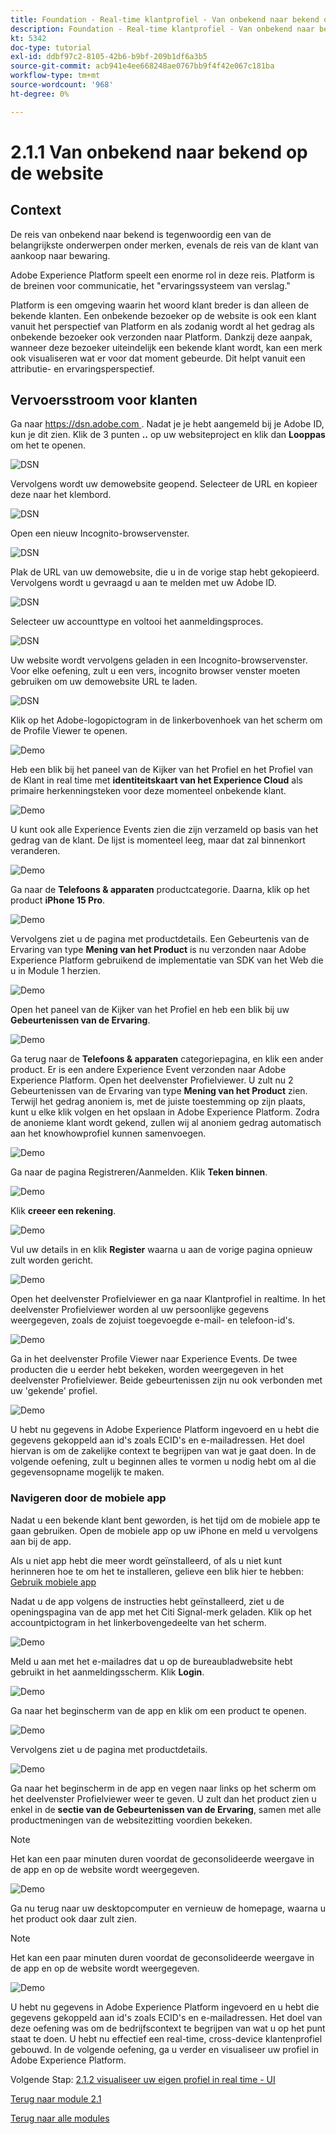 ```yaml
---
title: Foundation - Real-time klantprofiel - Van onbekend naar bekend op de website
description: Foundation - Real-time klantprofiel - Van onbekend naar bekend op de website
kt: 5342
doc-type: tutorial
exl-id: ddbf97c2-8105-42b6-b9bf-209b1df6a3b5
source-git-commit: acb941e4ee668248ae0767bb9f4f42e067c181ba
workflow-type: tm+mt
source-wordcount: '968'
ht-degree: 0%

---
```


# 2.1.1 Van onbekend naar bekend op de website

## Context

De reis van onbekend naar bekend is tegenwoordig een van de belangrijkste onderwerpen onder merken, evenals de reis van de klant van aankoop naar bewaring.

Adobe Experience Platform speelt een enorme rol in deze reis. Platform is de breinen voor communicatie, het &quot;ervaringssysteem van verslag.&quot;

Platform is een omgeving waarin het woord klant breder is dan alleen de bekende klanten. Een onbekende bezoeker op de website is ook een klant vanuit het perspectief van Platform en als zodanig wordt al het gedrag als onbekende bezoeker ook verzonden naar Platform. Dankzij deze aanpak, wanneer deze bezoeker uiteindelijk een bekende klant wordt, kan een merk ook visualiseren wat er voor dat moment gebeurde. Dit helpt vanuit een attributie- en ervaringsperspectief.

## Vervoersstroom voor klanten

Ga naar [ https://dsn.adobe.com ](https://dsn.adobe.com). Nadat je je hebt aangemeld bij je Adobe ID, kun je dit zien. Klik de 3 punten **..** op uw websiteproject en klik dan **Looppas** om het te openen.

![ DSN ](./../../datacollection/module1.1/images/web8.png)

Vervolgens wordt uw demowebsite geopend. Selecteer de URL en kopieer deze naar het klembord.

![ DSN ](../../gettingstarted/gettingstarted/images/web3.png)

Open een nieuw Incognito-browservenster.

![ DSN ](../../gettingstarted/gettingstarted/images/web4.png)

Plak de URL van uw demowebsite, die u in de vorige stap hebt gekopieerd. Vervolgens wordt u gevraagd u aan te melden met uw Adobe ID.

![ DSN ](../../gettingstarted/gettingstarted/images/web5.png)

Selecteer uw accounttype en voltooi het aanmeldingsproces.

![ DSN ](../../gettingstarted/gettingstarted/images/web6.png)

Uw website wordt vervolgens geladen in een Incognito-browservenster. Voor elke oefening, zult u een vers, incognito browser venster moeten gebruiken om uw demowebsite URL te laden.

![ DSN ](../../gettingstarted/gettingstarted/images/web7.png)

Klik op het Adobe-logopictogram in de linkerbovenhoek van het scherm om de Profile Viewer te openen.

![ Demo ](../../datacollection/module1.2/images/pv1.png)

Heb een blik bij het paneel van de Kijker van het Profiel en het Profiel van de Klant in real time met **identiteitskaart van het Experience Cloud** als primaire herkenningsteken voor deze momenteel onbekende klant.

![ Demo ](../../datacollection/module1.2/images/pv2.png)

U kunt ook alle Experience Events zien die zijn verzameld op basis van het gedrag van de klant. De lijst is momenteel leeg, maar dat zal binnenkort veranderen.

![ Demo ](../../datacollection/module1.2/images/pv3.png)

Ga naar de **Telefoons &amp; apparaten** productcategorie. Daarna, klik op het product **iPhone 15 Pro**.

![ Demo ](../../datacollection/module1.2/images/pv4.png)

Vervolgens ziet u de pagina met productdetails. Een Gebeurtenis van de Ervaring van type **Mening van het Product** is nu verzonden naar Adobe Experience Platform gebruikend de implementatie van SDK van het Web die u in Module 1 herzien.

![ Demo ](../../datacollection/module1.2/images/pv5.png)

Open het paneel van de Kijker van het Profiel en heb een blik bij uw **Gebeurtenissen van de Ervaring**.

![ Demo ](../../datacollection/module1.2/images/pv6.png)

Ga terug naar de **Telefoons &amp; apparaten** categoriepagina, en klik een ander product. Er is een andere Experience Event verzonden naar Adobe Experience Platform. Open het deelvenster Profielviewer. U zult nu 2 Gebeurtenissen van de Ervaring van type **Mening van het Product** zien. Terwijl het gedrag anoniem is, met de juiste toestemming op zijn plaats, kunt u elke klik volgen en het opslaan in Adobe Experience Platform. Zodra de anonieme klant wordt gekend, zullen wij al anoniem gedrag automatisch aan het knowhowprofiel kunnen samenvoegen.

![ Demo ](../../datacollection/module1.2/images/pv7.png)

Ga naar de pagina Registreren/Aanmelden. Klik **Teken binnen**.

![ Demo ](../../datacollection/module1.2/images/pv8.png)

Klik **creeer een rekening**.

![ Demo ](../../datacollection/module1.2/images/pv9.png)

Vul uw details in en klik **Register** waarna u aan de vorige pagina opnieuw zult worden gericht.

![ Demo ](../../datacollection/module1.2/images/pv10.png)

Open het deelvenster Profielviewer en ga naar Klantprofiel in realtime. In het deelvenster Profielviewer worden al uw persoonlijke gegevens weergegeven, zoals de zojuist toegevoegde e-mail- en telefoon-id&#39;s.

![ Demo ](../../datacollection/module1.2/images/pv11.png)

Ga in het deelvenster Profile Viewer naar Experience Events. De twee producten die u eerder hebt bekeken, worden weergegeven in het deelvenster Profielviewer. Beide gebeurtenissen zijn nu ook verbonden met uw &#39;gekende&#39; profiel.

![ Demo ](../../datacollection/module1.2/images/pv12.png)

U hebt nu gegevens in Adobe Experience Platform ingevoerd en u hebt die gegevens gekoppeld aan id&#39;s zoals ECID&#39;s en e-mailadressen. Het doel hiervan is om de zakelijke context te begrijpen van wat je gaat doen. In de volgende oefening, zult u beginnen alles te vormen u nodig hebt om al die gegevensopname mogelijk te maken.

### Navigeren door de mobiele app

Nadat u een bekende klant bent geworden, is het tijd om de mobiele app te gaan gebruiken. Open de mobiele app op uw iPhone en meld u vervolgens aan bij de app.

Als u niet app hebt die meer wordt geïnstalleerd, of als u niet kunt herinneren hoe te om het te installeren, gelieve een blik hier te hebben: [ Gebruik mobiele app ](../../gettingstarted/gettingstarted/ex5.md)

Nadat u de app volgens de instructies hebt geïnstalleerd, ziet u de openingspagina van de app met het Citi Signal-merk geladen. Klik op het accountpictogram in het linkerbovengedeelte van het scherm.

![ Demo ](./images/app_hp1.png)

Meld u aan met het e-mailadres dat u op de bureaubladwebsite hebt gebruikt in het aanmeldingsscherm. Klik **Login**.

![ Demo ](./images/app_acc.png)

Ga naar het beginscherm van de app en klik om een product te openen.

![ Demo ](./images/app_hp.png)

Vervolgens ziet u de pagina met productdetails.

![ Demo ](./images/app_galaxy.png)

Ga naar het beginscherm in de app en vegen naar links op het scherm om het deelvenster Profielviewer weer te geven. U zult dan het product zien u enkel in de **sectie van de Gebeurtenissen van de Ervaring**, samen met alle productmeningen van de websitezitting voordien bekeken.

>[!NOTE]
>
>Het kan een paar minuten duren voordat de geconsolideerde weergave in de app en op de website wordt weergegeven.

![ Demo ](./images/app_after_galaxy.png)

Ga nu terug naar uw desktopcomputer en vernieuw de homepage, waarna u het product ook daar zult zien.

>[!NOTE]
>
>Het kan een paar minuten duren voordat de geconsolideerde weergave in de app en op de website wordt weergegeven.

![ Demo ](./images/web_x_aftermobile.png)

U hebt nu gegevens in Adobe Experience Platform ingevoerd en u hebt die gegevens gekoppeld aan id&#39;s zoals ECID&#39;s en e-mailadressen. Het doel van deze oefening was om de bedrijfscontext te begrijpen van wat u op het punt staat te doen. U hebt nu effectief een real-time, cross-device klantenprofiel gebouwd. In de volgende oefening, ga u verder en visualiseer uw profiel in Adobe Experience Platform.

Volgende Stap: [ 2.1.2 visualiseer uw eigen profiel in real time - UI ](./ex2.md)

[Terug naar module 2.1](./real-time-customer-profile.md)

[Terug naar alle modules](../../../overview.md)
